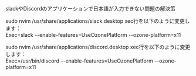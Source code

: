 slackやDiscordのアプリケーションで日本語が入力できない問題の解決策   

sudo nvim /usr/share/applications/slack.desktop 
xec行を以下のように変更します：   
Exec=slack --enable-features=UseOzonePlatform --ozone-platform=x11

sudo nvim /usr/share/applications/discord.desktop 
xec行を以下のように変更します：  
Exec=/usr/bin/discord --enable-features=UseOzonePlatform --ozone-platform=x11

